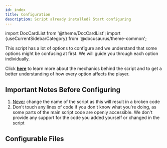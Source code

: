 ```yaml
---
id: index
title: Configuration
description: Script already installed? Start configuring
---
```


import DocCardList from '@theme/DocCardList';
import {useCurrentSidebarCategory} from '@docusaurus/theme-common';

This script has a lot of options to configure and we understand that some options might be confusing at first. We will guide you through each option individually.

Click **[here](/docs/vitalcore/how-it-works/how-it-works.md)** to learn more about the mechanics behind the script and to get a better understanding of how every option affects the player.

## Important Notes Before Configuring

1. <u>Never</u> change the name of the script as this will result in a broken code
2. Don't touch any lines of code if you don't know what you're doing, as some parts of the main script code are openly accessible. We don't provide any support for the code you added yourself or changed in the script

## Configurable Files

<DocCardList items={useCurrentSidebarCategory().items} />
